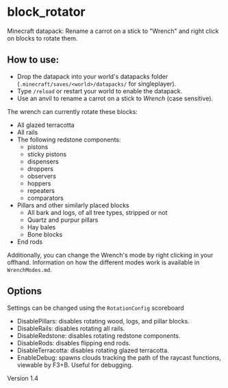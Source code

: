 # block_rotator
Minecraft datapack: Rename a carrot on a stick to "Wrench" and right click on blocks to rotate them.

## How to use:
* Drop the datapack into your world's datapacks folder (`.minecraft/saves/<world>/datapacks/` for singleplayer).  
* Type `/reload` or restart your world to enable the datapack.  
* Use an anvil to rename a carrot on a stick to *Wrench* (case sensitive).  

The wrench can currently rotate these blocks:
* All glazed terracotta
* All rails
* The following redstone components:
    * pistons
    * sticky pistons
    * dispensers
    * droppers
    * observers
    * hoppers
    * repeaters
    * comparators
* Pillars and other similarly placed blocks
    * All bark and logs, of all tree types, stripped or not
    * Quartz and purpur pillars
    * Hay bales
    * Bone blocks
* End rods

Additionally, you can change the Wrench's mode by right clicking in your offhand.
Information on how the different modes work is available in `WrenchModes.md`.

## Options
Settings can be changed using the `RotationConfig` scoreboard
* DisablePillars: disables rotating wood, logs, and pillar blocks.
* DisableRails: disables rotating all rails.
* DisableRedstone: disables rotating redstone components.
* DisableRods: disables flipping end rods.
* DisableTerracotta: disables rotating glazed terracotta.
* EnableDebug: spawns clouds tracking the path of the raycast functions, viewable by F3+B. Useful for debugging.

Version 1.4
